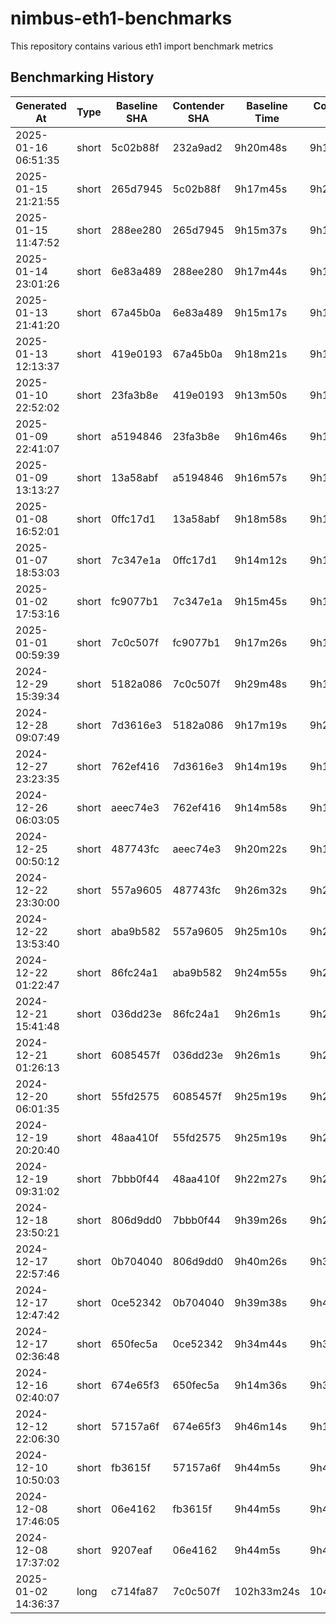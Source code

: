 # nimbus-eth1-benchmarks
This repository contains various eth1 import benchmark metrics

## Benchmarking History

| Generated At | Type | Baseline SHA | Contender SHA | Baseline Time | Contender Time | Time Delta |
  |--------------|------|--------------|---------------|---------------|----------------|------------|
  | 2025-01-16 06:51:35 | short | 5c02b88f | 232a9ad2 | 9h20m48s | 9h15m34s | -5m14s, -0.94% |
  | 2025-01-15 21:21:55 | short | 265d7945 | 5c02b88f | 9h17m45s | 9h20m48s | 3m3s, 0.55% |
  | 2025-01-15 11:47:52 | short | 288ee280 | 265d7945 | 9h15m37s | 9h17m45s | 2m8s, 0.38% |
  | 2025-01-14 23:01:26 | short | 6e83a489 | 288ee280 | 9h17m44s | 9h15m37s | -2m6s, -0.38% |
  | 2025-01-13 21:41:20 | short | 67a45b0a | 6e83a489 | 9h15m17s | 9h17m44s | 2m26s, 0.44% |
  | 2025-01-13 12:13:37 | short | 419e0193 | 67a45b0a | 9h18m21s | 9h15m17s | -3m3s, -0.55% |
  | 2025-01-10 22:52:02 | short | 23fa3b8e | 419e0193 | 9h13m50s | 9h18m21s | 4m31s, 0.82% |
  | 2025-01-09 22:41:07 | short | a5194846 | 23fa3b8e | 9h16m46s | 9h13m50s | -2m55s, -0.53% |
  | 2025-01-09 13:13:27 | short | 13a58abf | a5194846 | 9h16m57s | 9h16m46s | -11s, -0.03% |
  | 2025-01-08 16:52:01 | short | 0ffc17d1 | 13a58abf | 9h18m58s | 9h16m57s | -2m0s, -0.36% |
  | 2025-01-07 18:53:03 | short | 7c347e1a | 0ffc17d1 | 9h14m12s | 9h18m58s | 4m45s, 0.86% |
  | 2025-01-02 17:53:16 | short | fc9077b1 | 7c347e1a | 9h15m45s | 9h14m12s | -1m32s, -0.28% |
  | 2025-01-01 00:59:39 | short | 7c0c507f | fc9077b1 | 9h17m26s | 9h15m45s | -1m41s, -0.30% |
  | 2024-12-29 15:39:34 | short | 5182a086 | 7c0c507f | 9h29m48s | 9h17m26s | -12m21s, -2.17% |
  | 2024-12-28 09:07:49 | short | 7d3616e3 | 5182a086 | 9h17m19s | 9h29m48s | 12m28s, 2.24% |
  | 2024-12-27 23:23:35 | short | 762ef416 | 7d3616e3 | 9h14m19s | 9h17m19s | 2m59s, 0.54% |
  | 2024-12-26 06:03:05 | short | aeec74e3 | 762ef416 | 9h14m58s | 9h14m19s | -38s, -0.12% |
  | 2024-12-25 00:50:12 | short | 487743fc | aeec74e3 | 9h20m22s | 9h14m58s | -5m23s, -0.96% |
  | 2024-12-22 23:30:00 | short | 557a9605 | 487743fc | 9h26m32s | 9h20m22s | -6m10s, -1.09% |
  | 2024-12-22 13:53:40 | short | aba9b582 | 557a9605 | 9h25m10s | 9h26m32s | 1m22s, 0.24% |
  | 2024-12-22 01:22:47 | short | 86fc24a1 | aba9b582 | 9h24m55s | 9h25m10s | 15s, 0.05% |
  | 2024-12-21 15:41:48 | short | 036dd23e | 86fc24a1 | 9h26m1s | 9h24m55s | -1m6s, -0.20% |
  | 2024-12-21 01:26:13 | short | 6085457f | 036dd23e | 9h26m1s | 9h26m1s | 0s, 0.00% |
  | 2024-12-20 06:01:35 | short | 55fd2575 | 6085457f | 9h25m19s | 9h26m1s | 41s, 0.12% |
  | 2024-12-19 20:20:40 | short | 48aa410f | 55fd2575 | 9h25m19s | 9h25m19s | 0s, 0.00% |
  | 2024-12-19 09:31:02 | short | 7bbb0f44 | 48aa410f | 9h22m27s | 9h25m19s | 2m51s, 0.51% |
  | 2024-12-18 23:50:21 | short | 806d9dd0 | 7bbb0f44 | 9h39m26s | 9h22m27s | -16m58s, -2.93% |
  | 2024-12-17 22:57:46 | short | 0b704040 | 806d9dd0 | 9h40m26s | 9h39m26s | -1m0s, -0.17% |
  | 2024-12-17 12:47:42 | short | 0ce52342 | 0b704040 | 9h39m38s | 9h40m26s | 48s, 0.14% |
  | 2024-12-17 02:36:48 | short | 650fec5a | 0ce52342 | 9h34m44s | 9h39m38s | 4m53s, 0.85% |
  | 2024-12-16 02:40:07 | short | 674e65f3 | 650fec5a | 9h14m36s | 9h34m44s | 20m8s, 3.63% |
  | 2024-12-12 22:06:30 | short | 57157a6f | 674e65f3 | 9h46m14s | 9h14m36s | -31m37s, -5.39% |
  | 2024-12-10 10:50:03 | short | fb3615f | 57157a6f | 9h44m5s | 9h46m14s | 2m9s, 0.37% |
  | 2024-12-08 17:46:05 | short | 06e4162 | fb3615f | 9h44m5s | 9h44m5s | 0s, 0.00% |
  | 2024-12-08 17:37:02 | short | 9207eaf | 06e4162 | 9h44m5s | 9h44m5s | 0s, 0.00% |
  | 2025-01-02 14:36:37 | long | c714fa87 | 7c0c507f | 102h33m24s | 104h20m2s | 1h46m38s, 1.73% |
